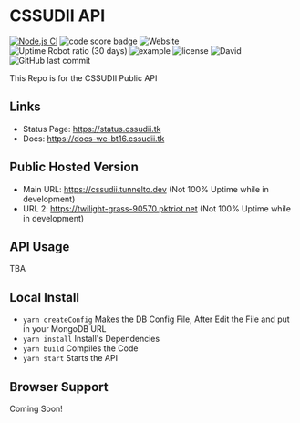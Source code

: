 # CSSUDII API
[![Node.js CI](https://github.com/CSSUDII/public/actions/workflows/node.js.yml/badge.svg)](https://github.com/CSSUDII/public/actions/workflows/node.js.yml) ![code score badge](https://www.code-inspector.com/project/21868/score/svg) ![Website](https://img.shields.io/website?down_message=offline&label=API&up_message=online&url=https%3A%2F%2Fcssudii.tunnelto.dev) ![Uptime Robot ratio (30 days)](https://img.shields.io/uptimerobot/ratio/m787949650-67589e69fbffafdf836b1b85) ![example](https://img.shields.io/badge/dynamic/json?label=Example%20API%20Response&query=v1%2Fplaceholders%2FExample&url=https%3A%2F%2Fcssudii.tunnelto.dev%2F) ![license](https://img.shields.io/github/license/CSSUDII/public) ![David](https://img.shields.io/david/CSSUDII/public) ![GitHub last commit](https://img.shields.io/github/last-commit/CSSUDII/public)

This Repo is for the CSSUDII Public API

## Links
- Status Page: https://status.cssudii.tk
- Docs: https://docs-we-bt16.cssudii.tk

## Public Hosted Version
- Main URL: https://cssudii.tunnelto.dev (Not 100% Uptime while in development)
- URL 2: https://twilight-grass-90570.pktriot.net (Not 100% Uptime while in development)

## API Usage
 TBA

## Local Install
- `yarn createConfig` Makes the DB Config File, After Edit the File and put in your MongoDB URL
- `yarn install` Install's Dependencies
- `yarn build` Compiles the Code
- `yarn start` Starts the API

## Browser Support
Coming Soon!
